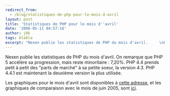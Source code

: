 ```yaml
---
redirect_from:
  - /blog/statistiques-de-php-pour-le-mois-d-avril
layout: post
title: 'Statistiques de PHP pour le mois d''avril'
date: '2006-05-11 04:57:16'
author: j0k
tags: blabla
excerpt: "Nexen publie les statistiques de PHP du mois d'avril.     \nOn remarque que PHP 5 accélère sa progression, mais reste minoritaire : 7,20%. PHP 4.4 prends petit à petit des &quot;parts de marché&quot; à sa petite soeur, la version 4.3. PHP 4.4.1 est maintenant la deuxième version la plus utilisée.  \n  \nLes graphiques pour le mois d'avril sont      …"
---
```


Nexen publie les statistiques de PHP du mois d'avril.
On remarque que PHP 5 accélère sa progression, mais reste minoritaire : 7,20%. PHP 4.4 prends petit à petit des &quot;parts de marché&quot; à sa petite soeur, la version 4.3. PHP 4.4.1 est maintenant la deuxième version la plus utilisée.

Les graphiques pour le mois d'avril sont disponibles à [cette adresse](http://www.nexen.net/chiffres_cles/statistiques/statistiques_de_deploiement_de_php_en_avril_2006.php), et les graphiques de comparaison avec le mois de juin 2005, sont [ici](http://www.nexen.net/chiffres_cles/statistiques/evolution_de_php_sur_internet_juin_2005_a_avril_2006.php).
